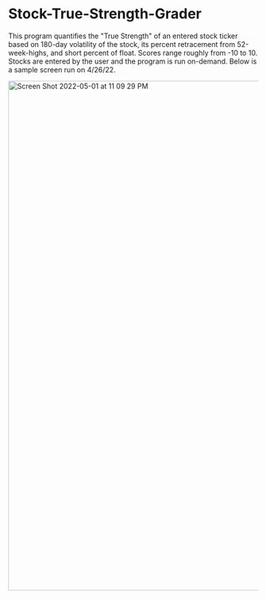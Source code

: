 # Stock-True-Strength-Grader
This program quantifies the "True Strength" of an entered stock ticker based on 180-day volatility of the stock, its percent retracement from 52-week-highs, and short percent of float. Scores range roughly from -10 to 10. Stocks are entered by the user and the program is run on-demand. Below is a sample screen run on 4/26/22. 

<img width="1025" alt="Screen Shot 2022-05-01 at 11 09 29 PM" src="https://user-images.githubusercontent.com/84414002/166183194-c53e2749-f5e7-4e3c-a424-ab970c61d702.png">
